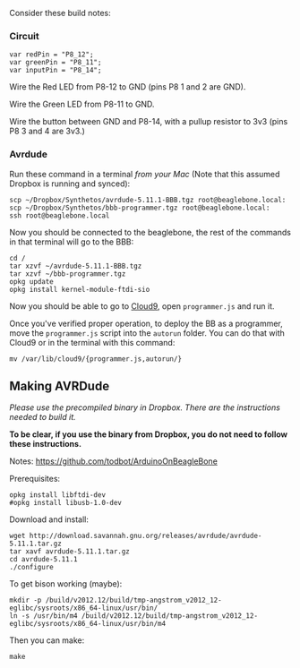 Consider these build notes:

### Circuit

    var redPin = "P8_12";
    var greenPin = "P8_11";
    var inputPin = "P8_14";

Wire the Red LED from P8-12 to GND (pins P8 1 and 2 are GND).

Wire the Green LED from P8-11 to GND.

Wire the button between GND and P8-14, with a pullup resistor to 3v3 (pins P8 3 and 4 are 3v3.)


### Avrdude

Run these command in a terminal _from your Mac_ (Note that this assumed Dropbox is running and synced):

    scp ~/Dropbox/Synthetos/avrdude-5.11.1-BBB.tgz root@beaglebone.local:
    scp ~/Dropbox/Synthetos/bbb-programmer.tgz root@beaglebone.local:
    ssh root@beaglebone.local

Now you should be connected to the beaglebone, the rest of the commands in that terminal will go to the BBB:

    cd /
    tar xzvf ~/avrdude-5.11.1-BBB.tgz
    tar xzvf ~/bbb-programmer.tgz
    opkg update
    opkg install kernel-module-ftdi-sio

Now you should be able to go to [Cloud9](http://beaglebone.local:3000/), open `programmer.js` and run it.

Once you've verified proper operation, to deploy the BB as a programmer, move the `programmer.js` script into the `autorun` folder. You can do that with Cloud9 or in the terminal with this command:

    mv /var/lib/cloud9/{programmer.js,autorun/}


## Making AVRDude

_Please use the precompiled binary in Dropbox. There are the instructions needed to build it._

**To be clear, if you use the binary from Dropbox, you do not need to follow these instructions.**

Notes: https://github.com/todbot/ArduinoOnBeagleBone

Prerequisites:

    opkg install libftdi-dev
    #opkg install libusb-1.0-dev

Download and install:

    wget http://download.savannah.gnu.org/releases/avrdude/avrdude-5.11.1.tar.gz
    tar xavf avrdude-5.11.1.tar.gz
    cd avrdude-5.11.1
    ./configure

To get bison working (maybe):

    mkdir -p /build/v2012.12/build/tmp-angstrom_v2012_12-eglibc/sysroots/x86_64-linux/usr/bin/
    ln -s /usr/bin/m4 /build/v2012.12/build/tmp-angstrom_v2012_12-eglibc/sysroots/x86_64-linux/usr/bin/m4

Then you can make:

    make